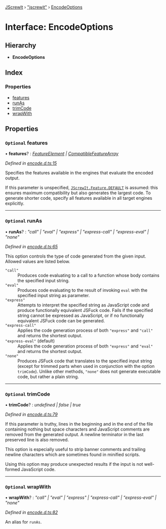 [JScrewIt](../README.md) › ["jscrewit"](../modules/_jscrewit_.md) › [EncodeOptions](_jscrewit_.encodeoptions.md)

# Interface: EncodeOptions

## Hierarchy

* **EncodeOptions**

## Index

### Properties

* [features](_jscrewit_.encodeoptions.md#optional-features)
* [runAs](_jscrewit_.encodeoptions.md#optional-runas)
* [trimCode](_jscrewit_.encodeoptions.md#optional-trimcode)
* [wrapWith](_jscrewit_.encodeoptions.md#optional-wrapwith)

## Properties

### `Optional` features

• **features**? : *[FeatureElement](../modules/_jscrewit_.md#featureelement) | [CompatibleFeatureArray](../modules/_jscrewit_.md#compatiblefeaturearray)*

*Defined in [encode.d.ts:15](https://github.com/fasttime/JScrewIt/blob/2.12.0/lib/encode.d.ts#L15)*

Specifies the features available in the engines that evaluate the encoded output.

If this parameter is unspecified, <code>[JScrewIt.Feature.DEFAULT](_jscrewit_.featureall.md#default)</code> is
assumed: this ensures maximum compatibility but also generates the largest code.
To generate shorter code, specify all features available in all target engines
explicitly.

___

### `Optional` runAs

• **runAs**? : *"call" | "eval" | "express" | "express-call" | "express-eval" | "none"*

*Defined in [encode.d.ts:65](https://github.com/fasttime/JScrewIt/blob/2.12.0/lib/encode.d.ts#L65)*

This option controls the type of code generated from the given input.
Allowed values are listed below.

<dl>

<dt><code>"call"</code></dt>
<dd>
Produces code evaluating to a call to a function whose body contains the specified input
string.
</dd>

<dt><code>"eval"</code></dt>
<dd>
Produces code evaluating to the result of invoking <code>eval</code> with the specified
input string as parameter.
</dd>

<dt><code>"express"</code></dt>
<dd>
Attempts to interpret the specified string as JavaScript code and produce functionally
equivalent JSFuck code.
Fails if the specified string cannot be expressed as JavaScript, or if no functionally
equivalent JSFuck code can be generated.
</dd>

<dt><code>"express-call"</code></dt>
<dd>
Applies the code generation process of both <code>"express"</code> and
<code>"call"</code> and returns the shortest output.
</dd>

<dt><code>"express-eval"</code> (default)</dt>
<dd>
Applies the code generation process of both <code>"express"</code> and
<code>"eval"</code> and returns the shortest output.
</dd>

<dt><code>"none"</code></dt>
<dd>
Produces JSFuck code that translates to the specified input string (except for trimmed
parts when used in conjunction with the option <code>trimCode</code>).
Unlike other methods, <code>"none"</code> does not generate executable code, but rather a
plain string.
</dd>

</dl>

___

### `Optional` trimCode

• **trimCode**? : *undefined | false | true*

*Defined in [encode.d.ts:79](https://github.com/fasttime/JScrewIt/blob/2.12.0/lib/encode.d.ts#L79)*

If this parameter is truthy, lines in the beginning and in the end of the file containing
nothing but space characters and JavaScript comments are removed from the generated
output.
A newline terminator in the last preserved line is also removed.

This option is especially useful to strip banner comments and trailing newline characters
which are sometimes found in minified scripts.

Using this option may produce unexpected results if the input is not well-formed
JavaScript code.

___

### `Optional` wrapWith

• **wrapWith**? : *"call" | "eval" | "express" | "express-call" | "express-eval" | "none"*

*Defined in [encode.d.ts:82](https://github.com/fasttime/JScrewIt/blob/2.12.0/lib/encode.d.ts#L82)*

An alias for `runAs`.
